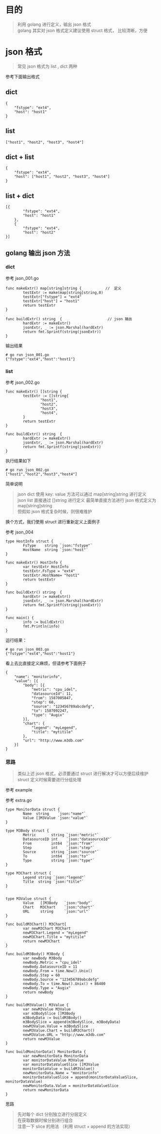 # 目的

>  利用 golang 进行定义，输出 json 格式  
>  golang 其实对 json 格式定义建议使用 struct 格式， 比较清晰，方便


# json 格式
>  常见 json 格式为  list ,  dict 两种

参考下面输出格式

## dict 
	{
		"fstype": "ext4",
		"host": "host1"
	}

## list
	["host1", "host2", "host3", "host4"]

## dict + list
	{
		"fstype": "ext4",
		"host": ["host1", "host2", "host3", "host4"]
	}

## list + dict 
	[{
			"fstype": "ext4",
			"host": "host1"
		},
		{
			"fstype": "ext4",
			"host": "host2"
	}]

## golang 输出 json 方法
### dict

参考 json_001.go


	func makeExtr() map[string]string {           //  定义
	        testExtr := make(map[string]string,0)
	        testExtr["fstype"] = "ext4"
	        testExtr["host"] = "host1"
	        return testExtr
	}
	
	func buildExtr() string  {                     // json 输出
	        hardExtr := makeExtr()
	        jsonExtr, _ := json.Marshal(hardExtr)
	        return fmt.Sprintf(string(jsonExtr))
	}
	

输出结果

	# go run json_001.go
	{"fstype":"ext4","host":"host1"}

###  list 

参考  json_002.go
	
	func makeExtr() []string {
	        testExtr := []string{
	                "host1",
	                "host2",
	                "host3",
	                "host4",
	        }
	        return testExtr
	}
	
	func buildExtr() string  {
	        hardExtr := makeExtr()
	        jsonExtr, _ := json.Marshal(hardExtr)
	        return fmt.Sprintf(string(jsonExtr))
	}
	

执行结果如下

	# go run json_002.go
	["host1","host2","host3","host4"]


简单说明

>  json dict 使用 key: value 方法可以通过 map[string]string 进行定义  
>  json  list 直接通过  []string 进行定义
>  最简单直接方法进行 json 格式定义为  map[string]string  
>  但假如 json 格式复杂时候，则很难维护  


换个方式，我们使用 struct 进行重新定义上面例子

参考 json_004
	
	type HostInfo struct {
	        FsType    string `json:"fstype"`
	        HostName  string `json:"host"`
	}
	
	func makeExtr() HostInfo {
	        var testExtr HostInfo
	        testExtr.FsType = "ext4"
	        testExtr.HostName= "host1"
	        return testExtr
	}
	
	func buildExtr() string  {
	        hardExtr := makeExtr()
	        jsonExtr, _ := json.Marshal(hardExtr)
	        return fmt.Sprintf(string(jsonExtr))
	}
	
	func main() {
	        info := buildExtr()
	        fmt.Println(info)
	}

运行结果：

	# go run json_003.go
	{"fstype":"ext4","host":"host1"}

看上去比直接定义麻烦，但请参考下面例子

	{
		"name": "monitorinfo",
		"value": [{
			"body": [{
				"metric": "cpu_idel",
				"datasourceId": 11,
				"from": 1587005847,
				"step": 60,
				"source": "123456789abcdefg",
				"to": 1587092247,
				"type": "Augix"
			}],
			"chart": {
				"legend": "myLegend",
				"title": "mytitile"
			},
			"url": "http://www.m3db.com"
		}]
	}

### 思路
> 类似上述 json 格式，必须要通过 struct 进行解决才可以方便后续维护
>  struct 定义时候需要进行分组处理  

参考 example

参考 extra.go

	type MonitorData struct {
	        Name  string    `json:"name"`
	        Value []M3Value `json:"value"`
	}
	
	type M3Body struct {
	        Metric       string `json:"metric"`
	        DatasourceID int    `json:"datasourceId"`
	        From         int64  `json:"from"`
	        Step         int    `json:"step"`
	        Source       string `json:"source"`
	        To           int64  `json:"to"`
	        Type         string `json:"type"`
	}
	
	type M3Chart struct {
	        Legend string `json:"legend"`
	        Title  string `json:"title"`
	}
	
	
	type M3Value struct {
	        Value   []M3Body   `json:"body"`
	        Chart   M3Chart    `json:"chart"`
	        URL     string     `json:"url"`
	}
	
	func buildM3Chart() M3Chart{
	        var newM3Chart M3Chart
	        newM3Chart.Legend = "myLegend"
	        newM3Chart.Title = "mytitile"
	        return newM3Chart
	}
	
	func buildM3Body() M3Body {
	        var newBody M3Body
	        newBody.Metric = "cpu_idel"
	        newBody.DatasourceID = 11
	        newBody.From = time.Now().Unix()
	        newBody.Step = 60
	        newBody.Source = "123456789abcdefg"
	        newBody.To = time.Now().Unix() + 86400
	        newBody.Type = "Augix"
	        return newBody
	}
	
	func buildM3Value() M3Value {
	        var newM3Value M3Value
	        var m3BodySlice []M3Body
	        m3BodyData := buildM3Body()
	        m3BodySlice = append(m3BodySlice, m3BodyData)
	        newM3Value.Value = m3BodySlice
	        newM3Value.Chart = buildM3Chart()
	        newM3Value.URL = "http://www.m3db.com"
	        return newM3Value
	}
	
	func buildMonitorData() MonitorData {
	        var newMonitorData MonitorData
	        var monitorDataValue M3Value
	        var monitorDataValueSlice []M3Value
	        monitorDataValue = buildM3Value()
	        newMonitorData.Name = "monitorinfo"
	        monitorDataValueSlice = append(monitorDataValueSlice, monitorDataValue)
	        newMonitorData.Value = monitorDataValueSlice
	        return newMonitorData
	}
	
思路

> 先对每个 dict 分别独立进行分层定义  
>  在获取数据时候分别进行组合  
>  注意一下 slice 的用法 （利用 struct + append 的方法实现）  
